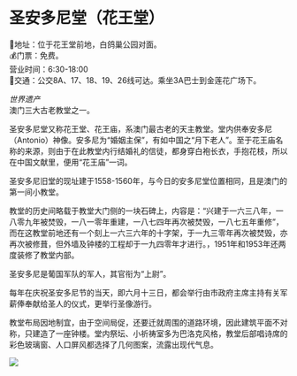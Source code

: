 # 圣安多尼堂（花王堂）  
📍地址：位于花王堂前地，白鸽巢公园对面。  
💰门票：免费。  
营业时间：6:30-18:00  
🚌交通：公交8A、17、18、19、26线可达。乘坐3A巴士到金莲花广场下。  

*世界遗产*  
澳门三大古老教堂之一。  

圣安多尼堂又称花王堂、花王庙，系澳门最古老的天主教堂。堂内供奉安多尼（Antonio）神像。安多尼为“婚姻主保”，有如中国之“月下老人”。至于花王庙名称的来源，则由于在此教堂内行结婚礼的信徒，都身穿白袍长衣，手抱花枝，所以在中国文献里，便用“花王庙”一词。  

圣安多尼旧堂的现址建于1558-1560年，与今日的安多尼堂位置相同，且是澳门的第一间小教堂。  

教堂的历史间略载于教堂大门侧的一块石碑上，内容是：“兴建于一六三八年，一八零九年被焚毁，一八一零年重建，一八七四年再次被焚毁，一八七五年重修”，而在这教堂前地还有一个刻上一六三六年的十字架，于一九三零年再次被焚毁，亦再次被修葺，但外墙及钟楼的工程却于一九四零年才进行。，1951年和1953年还两度装修了教堂内部。  

圣安多尼是葡国军队的军人，其官衔为“上尉”。  

每年在庆祝圣安多尼节的当天，即六月十三日，都会举行由市政府主席主持有关军薪俸奉献给圣人的仪式，更举行圣像游行。  

教堂布局因地制宜，由于空间局促，还要迁就周围的道路环境，因此建筑平面不对称，只建造了一座钟楼。堂内祭坛、小祈祷室多为巴洛克风格，教堂后部唱诗席的彩色玻璃窗、人口屏风都选择了几何图案，流露出现代气息。  

![](https://raw.gitmirror.com/szqq0512/Pic/main/img/202201212150873.png)  